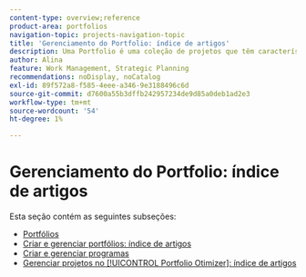 ```yaml
---
content-type: overview;reference
product-area: portfolios
navigation-topic: projects-navigation-topic
title: 'Gerenciamento do Portfolio: índice de artigos'
description: Uma Portfolio é uma coleção de projetos que têm características unificadoras. Saiba mais sobre o gerenciamento de portfólio nas seções a seguir.
author: Alina
feature: Work Management, Strategic Planning
recommendations: noDisplay, noCatalog
exl-id: 89f572a8-f585-4eee-a346-9e3188496c6d
source-git-commit: d7600a55b3dffb242957234de9d85a0deb1ad2e3
workflow-type: tm+mt
source-wordcount: '54'
ht-degree: 1%

---
```


# Gerenciamento do Portfolio: índice de artigos

Esta seção contém as seguintes subseções:

* [Portfólios](../../manage-work/portfolios/portfolios-overview/portfolio-overview-1.md)
* [Criar e gerenciar portfólios: índice de artigos](../../manage-work/portfolios/create-and-manage-portfolios/create-and-manage-portfolios.md)
* [Criar e gerenciar programas](../../manage-work/portfolios/create-and-manage-programs/create-and-manage-programs.md)
* [Gerenciar projetos no [!UICONTROL Portfolio Otimizer]: índice de artigos](../../manage-work/portfolios/portfolio-optimizer/manage-projects-in-portfolio-optimizer.md)
